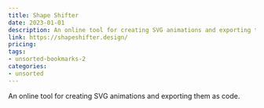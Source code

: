 ```yaml
---
title: Shape Shifter
date: 2023-01-01
description: An online tool for creating SVG animations and exporting them as code.
link: https://shapeshifter.design/
pricing: 
tags: 
- unsorted-bookmarks-2 
categories: 
- unsorted 
---
```


An online tool for creating SVG animations and exporting them as code.